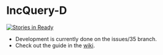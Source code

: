 IncQuery-D
==========

[![Stories in Ready](https://badge.waffle.io/FTSRG/incqueryd.svg?label=ready&title=Ready)](http://waffle.io/FTSRG/incqueryd) 

* Development is currently done on the issues/35 branch.
* Check out the guide in the [wiki](https://github.com/FTSRG/incqueryd/wiki).

